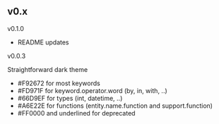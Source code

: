## v0.x

v0.1.0

- README updates

v0.0.3

Straightforward dark theme
- #F92672 for most keywords
- #FD971F for keyword.operator.word (by, in, with, ..)
- #66D9EF for types (int, datetime, ..)
- #A6E22E for functions (entity.name.function and support.function)
- #FF0000 and underlined for deprecated
